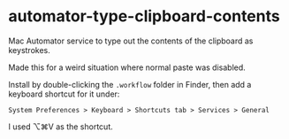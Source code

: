 # automator-type-clipboard-contents
Mac Automator service to type out the contents of the clipboard as keystrokes.

Made this for a weird situation where normal paste was disabled.

Install by double-clicking the `.workflow` folder in Finder, then add a keyboard shortcut for it under:

    System Preferences > Keyboard > Shortcuts tab > Services > General

I used ⌥⌘V as the shortcut.
